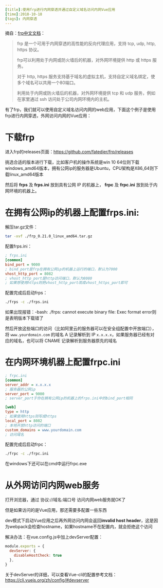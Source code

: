 ```yaml
---
[title]:使用frp进行内网穿透并通过自定义域名访问内网Vue应用
[time]:2018-10-18
[tags]: 内网穿透
---
```


摘自：[frp中文文档](https://github.com/fatedier/frp/blob/master/README_zh.md)：

> frp 是一个可用于内网穿透的高性能的反向代理应用，支持 tcp, udp, http, https 协议。
>
> frp可以利用处于内网或防火墙后的机器，对外网环境提供 http 或 https 服务。
>
> 对于 http, https 服务支持基于域名的虚拟主机，支持自定义域名绑定，使多个域名可以共用一个80端口。
>
> 利用处于内网或防火墙后的机器，对外网环境提供 tcp 和 udp 服务，例如在家里通过 ssh 访问处于公司内网环境内的主机。

有了frp，我们就可以使用自定义域名访问内网的web应用，下面这个例子是使用frp进行内网穿透，外网访问内网的Vue应用：

# 下载frp

进入frp的releases页面：https://github.com/fatedier/frp/releases

挑选合适的版本进行下载，比如客户机的操作系统是win 10 64位则下载windows_amd64版本，拥有公网ip的服务器是Ubuntu，CPU架构是X86_64则下载linux_amd64版本

然后将 **frps** 及 **frps.ini** 放到具有公网 IP 的机器上， **frpc** 及 **frpc.ini** 放到处于内网环境的机器上。

# 在拥有公网ip的机器上配置frps.ini:

解压tar.gz文件：

```bash
tar -xvf ./frp_0.21.0_linux_amd64.tar.gz
```

配置frps.ini：

```ini
; frps.ini
[common]
bind_port = 9000
; bind_port是frp在拥有公网ip的机器上运行的端口，默认为7000
vhost_http_port = 8082
; vhost_http_port是http访问端口，默认为8080
; 如果想使用https则把vhost_http_port改成vhost_https_port即可
```

配置完成后启动frps：

```bash
./frps -c ./frps.ini
```

如果出现报错：-bash: ./frps: cannot execute binary file: Exec format error则是表明版本下载错了

然后开放这些端口的访问（比如阿里云的服务器可以在安全组配置中开放端口），将 `www.yourdomain.com` 的域名 A 记录解析到 IP `x.x.x.x`，如果服务器已经有对应的域名，也可以将 CNAME 记录解析到服务器原先的域名

# 在内网环境机器上配置frpc.ini

```ini
; frpc.ini
[common]
server_addr = x.x.x.x
; 服务器的公网ip
server_port = 9000
; server_port于你在拥有公网ip的机器上的frps.ini中的bind_port相同

[web]
type = http
; 如果使用https则写成https
local_port = 8082
; 本地开放http访问的端口
custom_domains = www.yourdomain.com
; 访问域名
```

配置完成后启动frpc：

```bash
./frpc -c ./frpc.ini
```

在windows下还可以在cmd中运行frpc.exe

# 从外网访问内网web服务

打开浏览器，通过 协议://域名:端口号 访问内网web服务就OK了

但是如果访问的是Vue应用，那还需要多配置一些东西

dev模式下启动Vue应用之后再外网访问内网会返回**invalid host header**，这是因为webpack会检查hostname，如果hostname不在配置内，就会拒绝这个访问

解决办法：在vue.config.js中加上devServer配置：

```javascript
module.exports = {
  devServer: {
    disableHostCheck: true
  },
}
```

关于devServer的详细，可以查看Vue-cli的配置参考文档：https://cli.vuejs.org/zh/config/#devserver

